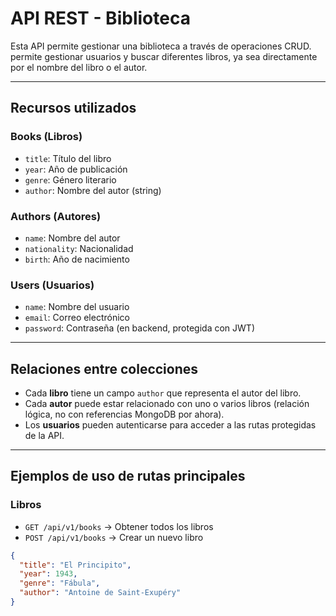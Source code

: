 # API REST - Biblioteca

Esta API permite gestionar una biblioteca a través de operaciones CRUD. permite gestionar usuarios y buscar diferentes libros, ya sea directamente por el nombre del libro o el autor.

---

## Recursos utilizados

### Books (Libros)
- `title`: Título del libro
- `year`: Año de publicación
- `genre`: Género literario
- `author`: Nombre del autor (string)

### Authors (Autores)
- `name`: Nombre del autor
- `nationality`: Nacionalidad
- `birth`: Año de nacimiento

### Users (Usuarios)
- `name`: Nombre del usuario
- `email`: Correo electrónico
- `password`: Contraseña (en backend, protegida con JWT)

---

## Relaciones entre colecciones

- Cada **libro** tiene un campo `author` que representa el autor del libro.
- Cada **autor** puede estar relacionado con uno o varios libros (relación lógica, no con referencias MongoDB por ahora).
- Los **usuarios** pueden autenticarse para acceder a las rutas protegidas de la API.

---

## Ejemplos de uso de rutas principales

### Libros
- `GET /api/v1/books` → Obtener todos los libros
- `POST /api/v1/books` → Crear un nuevo libro
```json
{
  "title": "El Principito",
  "year": 1943,
  "genre": "Fábula",
  "author": "Antoine de Saint-Exupéry"
}
